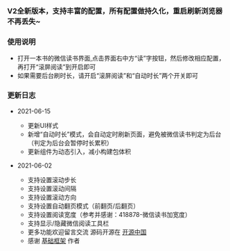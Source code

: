 ### V2全新版本，支持丰富的配置，所有配置做持久化，重启刷新浏览器不再丢失~
### 使用说明
- 打开一本书的微信读书界面,点击界面右中方“读”字按钮，然后修改相应配置，再打开“滚屏阅读”到开启即可
- 如果需要后台刷时长，请开启“滚屏阅读”和“自动时长”两个开关即可

### 更新日志

- 2021-06-15
  - 更新UI样式
  - 新增“自动时长”模式，会自动定时刷新页面，避免被微信读书判定为后台（判定为后台会暂停时长累积）
  - 更新组件为动态引入，减小构建包体积

- 2021-06-02
  - 支持设置滚动步长
  - 支持设置滚动间隔
  - 支持设置滚动方向
  - 支持设置自动翻页模式（前翻页/后翻页）
  - 支持设置阅读宽度（参考并感谢：418878-微信读书加宽度）
  - 支持显示/隐藏微信阅读工具栏
  - 更多功能欢迎留言交流 源码开源在 [开源中国](https://gitee.com/diduweiwu-itestdev/wechat-reader-ext)
  - 感谢 [基础框架](https://github.com/qianjiachun/vue3-tampermonkey) 作者
